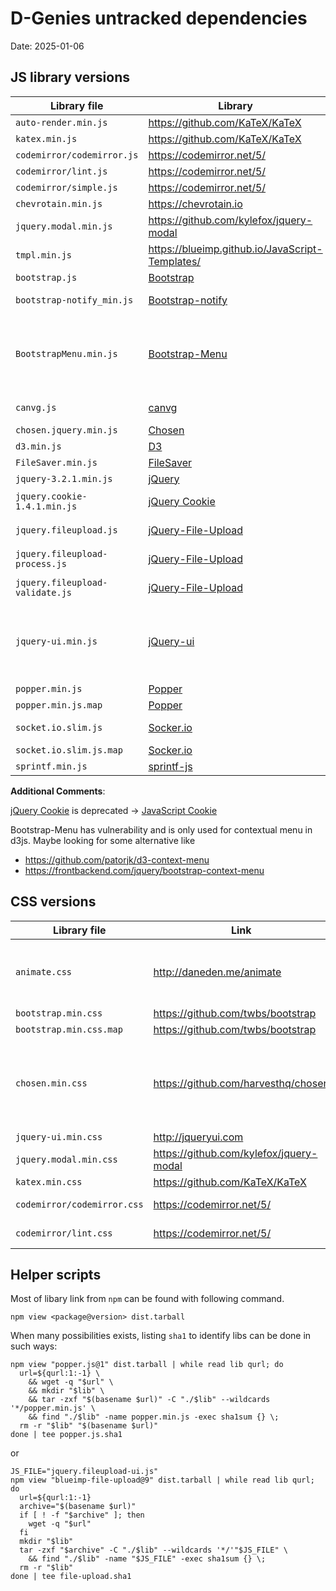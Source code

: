 # D-Genies untracked dependencies

Date: 2025-01-06

## JS library versions

| Library file     | Library   | Version | npm/comment |
|------------------|-----------|---------|-------------|
| `auto-render.min.js` | https://github.com/KaTeX/KaTeX | [v0.15.3](https://registry.npmjs.org/katex/-/katex-0.15.3.tgz) | katex@0.15.3 |
| `katex.min.js` | https://github.com/KaTeX/KaTeX | [v0.15.3](https://registry.npmjs.org/katex/-/katex-0.15.3.tgz) | katex@0.15.3 |
| `codemirror/codemirror.js` | https://codemirror.net/5/ | [v5.65.10](https://registry.npmjs.org/codemirror/-/codemirror-5.65.10.tgz) (lib/codemirror.js) | codemirror@5.65.10 |
`codemirror/lint.js` | https://codemirror.net/5/ | [v5.65.10](https://registry.npmjs.org/codemirror/-/codemirror-5.65.10.tgz) (addon/lint/lint.js) | codemirror@5.65.10 |
`codemirror/simple.js` | https://codemirror.net/5/ | [v5.65.10](https://registry.npmjs.org/codemirror/-/codemirror-5.65.10.tgz) (addon/mode/simple.js) | codemirror@5.65.10 |
| `chevrotain.min.js` | https://chevrotain.io | [v10.4.2](https://registry.npmjs.org/chevrotain/-/chevrotain-10.4.2.tgz) | chevrotain@10.4.2
| `jquery.modal.min.js` | https://github.com/kylefox/jquery-modal | [v0.9.2](https://registry.npmjs.org/jquery-modal/-/jquery-modal-0.9.2.tgz) | jquery-modal@0.9.2 |
| `tmpl.min.js` | https://blueimp.github.io/JavaScript-Templates/ | [v3.20.0](https://registry.npmjs.org/blueimp-tmpl/-/blueimp-tmpl-3.20.0.tgz) | blueimp-tmpl@3.20.0 |
| `bootstrap.js`   | [Bootstrap](https://github.com/twbs/bootstrap) | [v4.6.2](https://registry.npmjs.org/bootstrap/-/bootstrap-4.6.2.tgz) | bootstrap@4.6.2 |
| `bootstrap-notify_min.js` | [Bootstrap-notify](https://github.com/mouse0270/bootstrap-notify) | [commit 4ed0351 (3.13+)](https://github.com/mouse0270/bootstrap-notify/blob/4ed0351388d381f5c223282b3ff8a91827ea4f8e/bootstrap-notify.min.js) | Exists but older (bootstrap-notify) |
| `BootstrapMenu.min.js`   | [Bootstrap-Menu](https://github.com/dgoguerra/bootstrap-menu) | [v1.0.14 + https://github.com/tpv-ebben/bootstrap-menu/tree/patch-1](https://forgemia.inra.fr/philippe.bordron/bootstrap-menu/-/tree/patch-1) | Patch to be compatible with bootstrap 4. Npm version is bootstrap 3 only (bootstrap-menu) |
| `canvg.js` | [canvg](https://github.com/canvg/canvg) | [v1.5](https://github.com/canvg/canvg/archive/refs/tags/v1.5.tar.gz) | this version is not listed on npm (canvg) |
| `chosen.jquery.min.js` | [Chosen](https://github.com/harvesthq/chosen) | [v1.8.2](https://registry.npmjs.org/chosen-js/-/chosen-js-1.8.2.tgz) | chosen-js@1.8.2 |
| `d3.min.js` | [D3](https://github.com/d3/d3) |  [v4.10.0](https://registry.npmjs.org/d3/-/d3-4.10.0.tgz) | d3@4.10.0 |
| `FileSaver.min.js` | [FileSaver]( http://purl.eligrey.com/github/FileSaver.js) |  [v1.3.8](https://registry.npmjs.org/file-saver/-/file-saver-1.3.8.tgz) | file-saver@1.3.8
| `jquery-3.2.1.min.js` | [jQuery](https://jquery.com/download/) | [v3.2.1](https://registry.npmjs.org/jquery/-/jquery-3.2.1.tgz) | jquery@3.2.1
| `jquery.cookie-1.4.1.min.js` | [jQuery Cookie](https://plugins.jquery.com/cookie/) | [v1.4.1](https://github.com/carhartl/jquery-cookie/releases/download/v1.4.1/jquery.cookie-1.4.1.min.js) | Exists but not minified (jquery.cookie@1.4.1) |
| `jquery.fileupload.js` | [jQuery-File-Upload](https://github.com/blueimp/jQuery-File-Upload) | [v9.19.1](https://github.com/blueimp/jQuery-File-Upload/archive/refs/tags/v9.19.1.tar.gz) | blueimp-file-upload@9.19.1 |
| `jquery.fileupload-process.js` | [jQuery-File-Upload](https://github.com/blueimp/jQuery-File-Upload) | [v9.19.1](https://github.com/blueimp/jQuery-File-Upload/archive/refs/tags/v9.19.1.tar.gz) | blueimp-file-upload@9.19.1 |
| `jquery.fileupload-validate.js` | [jQuery-File-Upload](https://github.com/blueimp/jQuery-File-Upload) | [v9.19.1](https://github.com/blueimp/jQuery-File-Upload/archive/refs/tags/v9.19.1.tar.gz) | blueimp-file-upload@9.19.1 |
| `jquery-ui.min.js` | [jQuery-ui](https://jqueryui.com/) | v1.12.1 | Unable to reproduces exact file as it was created with the builder from the website that has evolved since |
| `popper.min.js` | [Popper](https://popper.js.org/) | [v1.12.5](https://registry.npmjs.org/popper.js/-/popper.js-1.12.5.tgz) | popper.js@1.12.5 |
| `popper.min.js.map` | [Popper](https://popper.js.org/) | [v1.12.5](https://registry.npmjs.org/popper.js/-/popper.js-1.12.5.tgz) | popper.js@1.12.5 |
| `socket.io.slim.js` | [Socker.io](https://socket.io) | [v2.0.4](https://cdn.socket.io/socket.io-2.0.4.slim.js) | EXists but not slim version (socket.io) |
| `socket.io.slim.js.map` | [Socker.io](https://socket.io) | [v2.0.4](https://cdn.socket.io/socket.io-2.0.4.slim.js.map) | - |
| `sprintf.min.js` | [sprintf-js](https://github.com/alexei/sprintf.js/) | [v1.1.1](https://registry.npmjs.org/sprintf-js/-/sprintf-js-1.1.1.tgz) | sprintf-js@1.1.1 |


**Additional Comments**: 

[jQuery Cookie](https://plugins.jquery.com/cookie/) is deprecated -> [JavaScript Cookie](https://github.com/js-cookie/js-cookie)

Bootstrap-Menu has vulnerability and is only used for contextual menu in d3js.
Maybe looking for some alternative like 
- https://github.com/patorjk/d3-context-menu
- https://frontbackend.com/jquery/bootstrap-context-menu


## CSS versions

| Library file                     | Link      | Version | npm/comment |
|----------------------------------|-----------|---------|-------------|
| `animate.css`                    | http://daneden.me/animate | v3.5.2 | Exists but differs, more research needed, look like a custom build (animate.css@3.5.2) |
| `bootstrap.min.css`              | https://github.com/twbs/bootstrap |  [v4.6.2](https://registry.npmjs.org/bootstrap/-/bootstrap-4.6.2.tgz) | bootstrap@4.6.2 |
| `bootstrap.min.css.map`          | https://github.com/twbs/bootstrap |  [v4.6.2](https://registry.npmjs.org/bootstrap/-/bootstrap-4.6.2.tgz) | bootstrap@4.6.2 |
| `chosen.min.css`                 | https://github.com/harvesthq/chosen | v1.8.2 | look like css was hand-modified in order to put `chosen-sprite` pngs in `images` dir instead current dir... (chosen-js@1.8.2)
| `jquery-ui.min.css`              | http://jqueryui.com | [v1.12.1](https://jqueryui.com/resources/download/jquery-ui-1.12.1.zip) | - |
| `jquery.modal.min.css` | https://github.com/kylefox/jquery-modal | [v0.9.2](https://registry.npmjs.org/jquery-modal/-/jquery-modal-0.9.2.tgz) | jquery-modal@0.9.2 |
| `katex.min.css` | https://github.com/KaTeX/KaTeX | [v0.15.3](https://registry.npmjs.org/katex/-/katex-0.15.3.tgz) | katex@0.15.3 |
| `codemirror/codemirror.css` | https://codemirror.net/5/ | [v5.65.10](https://registry.npmjs.org/codemirror/-/codemirror-5.65.10.tgz) (lib/codemirror.css) | codemirror@5.65.10 |
| `codemirror/lint.css` | https://codemirror.net/5/ | [v5.65.10](https://registry.npmjs.org/codemirror/-/codemirror-5.65.10.tgz) (addon/lint/lint.css) | codemirror@5.65.10 |

## Helper scripts

Most of libary link from `npm` can be found with following command.

```
npm view <package@version> dist.tarball
```


When many possibilities exists, listing `sha1` to identify libs can be done in such ways:

```
npm view "popper.js@1" dist.tarball | while read lib qurl; do
  url=${qurl:1:-1} \
    && wget -q "$url" \
    && mkdir "$lib" \
    && tar -zxf "$(basename $url)" -C "./$lib" --wildcards '*/popper.min.js' \
    && find "./$lib" -name popper.min.js -exec sha1sum {} \;
  rm -r "$lib" "$(basename $url)"
done | tee popper.js.sha1
```

or

```
JS_FILE="jquery.fileupload-ui.js"
npm view "blueimp-file-upload@9" dist.tarball | while read lib qurl; do
  url=${qurl:1:-1}
  archive="$(basename $url)"
  if [ ! -f "$archive" ]; then
    wget -q "$url"
  fi
  mkdir "$lib"
  tar -zxf "$archive" -C "./$lib" --wildcards '*/'"$JS_FILE" \
    && find "./$lib" -name "$JS_FILE" -exec sha1sum {} \;
  rm -r "$lib"
done | tee file-upload.sha1
```